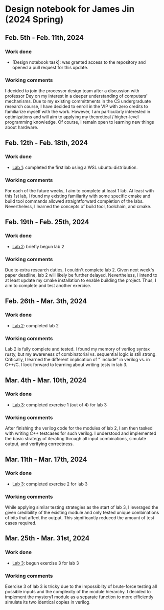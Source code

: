 # Design notebook for James Jin (2024 Spring)
## Feb. 5th - Feb. 11th, 2024
### Work done
- [Design notebook task]: was granted access to the repository and opened a pull request for this update.
### Working comments
I decided to join the processor design team after a discussion with professor Dey on my interest in a deeper understanding of computers' mechanisms. Due to my existing committments in the CS undergraduate research course, I have decided to enroll in the VIP with zero credits to familiarize myself with the work. However, I am particularly interested in optimizations and will aim to applying my theoretical / higher-level programming knowledge. Of course, I remain open to learning new things about hardware.
## Feb. 12th - Feb. 18th, 2024
### Work done
- [Lab 1](https://github.com/jamesjin0516/NYU_ProcDsgn_labs/tree/f3969d186efc78fa5548acedd006604f7a526ce8): completed the first lab using a WSL ubuntu distribution.
### Working comments
For each of the future weeks, I aim to complete at least 1 lab. At least with this 1st lab, I found my existing familiarity with some specific cmake and build tool commands allowed straightforward completion of the labs. Nevertheless, I learned the concepts of build tool, toolchain, and cmake.
## Feb. 19th - Feb. 25th, 2024
### Work done
- [Lab 2](https://github.com/jamesjin0516/onboarding-lab-2/tree/f8669e6806afa46e80abf051bebd261d74fd24ad): briefly begun lab 2
### Working comments
Due to extra research duties, I couldn't complete lab 2. Given next week's paper deadline, lab 2 will likely be further delayed. Nevertheless, I intend to at least update my cmake installation to enable building the project. Thus, I aim to complete and test another exercise.
## Feb. 26th - Mar. 3th, 2024
### Work done
- [Lab 2](https://github.com/jamesjin0516/onboarding-lab-2/tree/c0318a8fcff5f0ad3ab3cea043d5e4238d7fe44a): completed lab 2
### Working comments
Lab 2 is fully complete and tested. I found my memory of verilog syntax rusty, but my awareness of combinatorial vs. sequential logic is still strong. Critically, I learned the different implication of "`include" in verilog vs. in C++/C. I look forward to learning about writing tests in lab 3.
## Mar. 4th - Mar. 10th, 2024
### Work done
- [Lab 3](https://github.com/jamesjin0516/onboarding-lab-3/tree/30ea5f2a45cfa1bf23e7b21217fde3992a3b70db): completed exercise 1 (out of 4) for lab 3
### Working comments
After finishing the verilog code for the modules of lab 2, I am then tasked with writing C++ testcases for such verilog. I understood and implemented the basic strategy of iterating through all input combinations, simulate output, and verifying correctness.
## Mar. 11th - Mar. 17th, 2024
### Work done
- [Lab 3](https://github.com/jamesjin0516/onboarding-lab-3/tree/cf152c9eae836ff612343387ae2b51f472095bfd): completed exercise 2 for lab 3
### Working comments
While applying similar testing strategies as the start of lab 3, I leveraged the given credibility of the existing module and only tested unique combinations of bits that affect the output. This significantly reduced the amount of test cases required.
## Mar. 25th - Mar. 31st, 2024
### Work done
- [Lab 3](https://github.com/jamesjin0516/onboarding-lab-3/tree/cf152c9eae836ff612343387ae2b51f472095bfd): begun exercise 3 for lab 3
### Working comments
Exercise 3 of lab 3 is tricky due to the impossiblity of brute-force testing all possible inputs and the complexity of the module hierarchy. I decided to implement the mystery1 module as a separate function to more efficiently simulate its two identical copies in verilog.